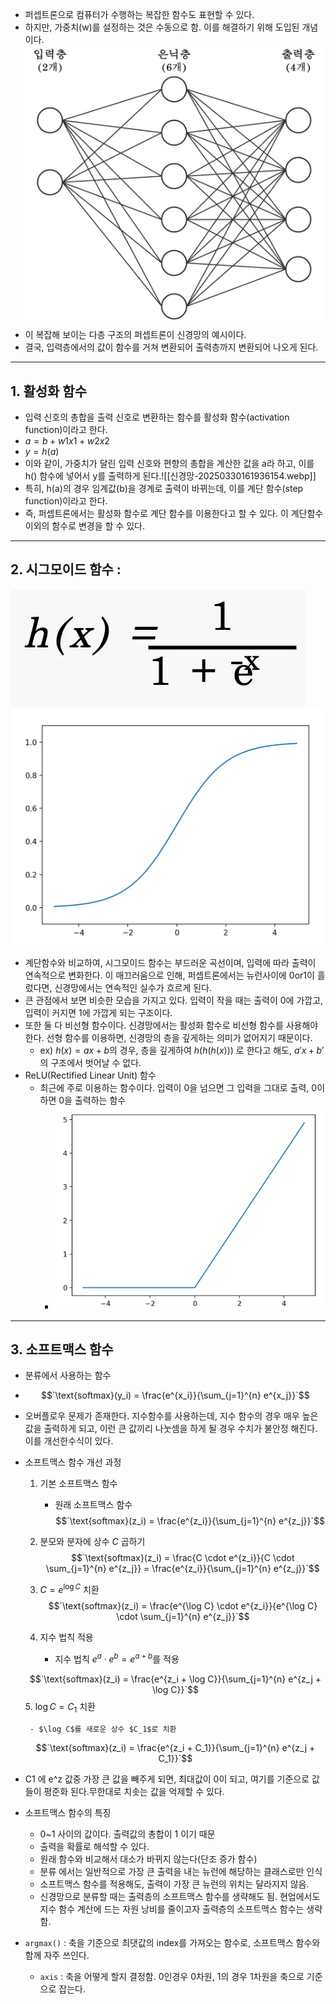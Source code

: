 
- 퍼셉트론으로 컴퓨터가 수행하는 복잡한 함수도 표현할 수 있다.
- 하지만, 가중치(w)를 설정하는 것은 수동으로 함. 이를 해결하기 위해 도입된 개념이다.![신경망-20250330160737983.webp](images/%EC%8B%A0%EA%B2%BD%EB%A7%9D-20250330160737983.webp)
- 이 복잡해 보이는 다층 구조의  퍼셉트론이 신경망의 예시이다.
- 결국, 입력층에서의 값이 함수를 거쳐 변환되어 출력층까지 변환되어 나오게 된다. 
***
## 1. 활성화 함수
- 입력 신호의 총합을 출력 신호로 변환하는 함수를 활성화 함수(activation function)이라고 한다.
- $a = b+w1x1+w2x2$
- $y = h(a)$ 
- 이와 같이, 가중치가 달린 입력 신호와 편향의 총합을 계산한 값을 a라 하고, 이를 h() 함수에 넣어서 y를 출력하게 된다.![[신경망-20250330161936154.webp]]
- 특히, h(a)의 경우 임계값(b)을 경계로 출력이 바뀌는데, 이를 계단 함수(step function)이라고 한다.
- 즉, 퍼셉트론에서는 활성화 함수로 계단 함수를 이용한다고 할 수 있다.  이 계단함수 이외의 함수로 변경을 할 수 있다.
***
## 2. 시그모이드 함수 :
![신경망-20250330162402759.webp](images/%EC%8B%A0%EA%B2%BD%EB%A7%9D-20250330162402759.webp)
![신경망-20250330163908235.webp](images/%EC%8B%A0%EA%B2%BD%EB%A7%9D-20250330163908235.webp)
- 계단함수와 비교하여, 시그모이드 함수는 부드러운 곡선이며, 입력에 따라 출력이 연속적으로 변화한다. 이 매끄러움으로 인해, 퍼셉트론에서는 뉴런사이에 0or1이 흘렀다면, 신경망에서는 연속적인 실수가 흐르게 된다.
- 큰 관점에서 보면 비슷한 모습을 가지고 있다. 입력이 작을 때는 출력이 0에 가깝고, 입력이 커지면 1에 가깝게 되는 구조이다.
- 또한 둘 다 비선형 함수이다. 신경망에서는 활성화 함수로 비선형 함수를 사용해야 한다. 선형 함수를 이용하면, 신경망의 층을 깊게하는 의미가 없어지기 때문이다. 
	- ex) $h(x)=ax+b$의 경우, 층을 깊게하여 $h(h(h(x)))$ 로 한다고 해도, $a'x+b'$의  구조에서 벗어날 수 없다.
- ReLU(Rectified Linear Unit) 함수 
	- 최근에 주로 이용하는 함수이다. 입력이 0을 넘으면 그 입력을 그대로 출력, 0이하면 0을 출력하는 함수
		- ![신경망-20250330164653140.webp](images/%EC%8B%A0%EA%B2%BD%EB%A7%9D-20250330164653140.webp)
***
## 3. 소프트맥스 함수
- 분류에서 사용하는 함수 
- $$`\text{softmax}(y_i) = \frac{e^{x_i}}{\sum_{j=1}^{n} e^{x_j}}`$$
- 오버플로우 문제가 존재한다. 지수함수를 사용하는데, 지수 함수의 경우 매우 높은 값을 출력하게 되고, 이런 큰 값끼리 나눗셈을 하게 될 경우 수치가 불안정 해진다.  이를 개선한수식이 있다.
-  소프트맥스 함수 개선 과정

	 1. 기본 소프트맥스 함수
	
		- 원래 소프트맥스 함수
	$$`\text{softmax}(z_i) = \frac{e^{z_i}}{\sum_{j=1}^{n} e^{z_j}}`$$
	
	2. 분모와 분자에 상수 $C$ 곱하기
	$$`\text{softmax}(z_i) = \frac{C \cdot e^{z_i}}{C \cdot \sum_{j=1}^{n} e^{z_j}} = \frac{e^{z_i}}{\sum_{j=1}^{n} e^{z_j}}`$$
	
	 3. $`C = e^{\log C}`$ 치환
	$$`\text{softmax}(z_i) = \frac{e^{\log C} \cdot e^{z_i}}{e^{\log C} \cdot \sum_{j=1}^{n} e^{z_j}}`$$
	
	 4. 지수 법칙 적용
	
		- 지수 법칙 $`e^a \cdot e^b = e^{a+b}`$를 적용
	
	$$`\text{softmax}(z_i) = \frac{e^{z_i + \log C}}{\sum_{j=1}^{n} e^{z_j + \log C}}`$$
	 5. $`\log C = C_1`$ 치환
	
		- $\log C$를 새로운 상수 $C_1$로 치환
	
	$$`\text{softmax}(z_i) = \frac{e^{z_i + C_1}}{\sum_{j=1}^{n} e^{z_j + C_1}}`$$

- C1 에 e^z 값중 가장 큰 값을 빼주게 되면, 최대값이 0이 되고, 여기를 기준으로 값들이 평준화 된다.무한대로 치솟는 값을 억제할 수 있다.
- 소프트맥스 함수의 특징
	- 0~1 사이의 값이다. 출력값의 총합이 1 이기 때문
	- 출력을 확률로 해석할 수 있다. 
	- 원래 함수와 비교해서 대소가 바뀌지 않는다(단조 증가 함수)
	- 분류 에서는 일반적으로 가장 큰 출력을 내는 뉴런에 해당하는 클래스로만 인식
	- 소프트맥스 함수를 적용해도, 출력이 가장 큰 뉴런의 위치는 달라지지 않음.
	- 신경망으로 분류할 때는 출력층의 소프트맥스 함수를 생략해도 됨. 현업에서도 지수 함수 계산에 드는 자원 낭비를 줄이고자 출력층의 소프트맥스 함수는 생략함. 
 - `argmax()` : 축을 기준으로 최댓값의 index를 가져오는 함수로, 소프트맥스 함수와 함께 자주 쓰인다.
	 - `axis` : 축을 어떻게 할지 결정함. 0인경우 0차원, 1의 경우 1차원을 축으로 기준으로 잡는다.

 